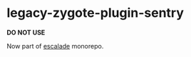 # legacy-zygote-plugin-sentry

**DO NOT USE**

Now part of [escalade](https://github.com/escaladesports/escalade/tree/master/packages/zygote-plugin-sentry) monorepo.
